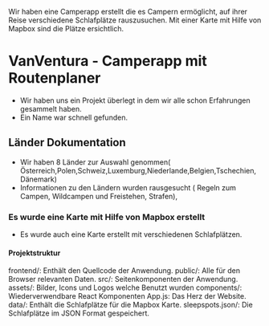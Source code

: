 Wir haben eine Camperapp erstellt die es Campern ermöglicht, auf ihrer Reise verschiedene Schlafplätze rauszusuchen.
Mit einer Karte mit Hilfe von Mapbox sind die Plätze ersichtlich.

# VanVentura - Camperapp mit Routenplaner
- Wir haben uns ein Projekt überlegt in dem wir alle schon Erfahrungen gesammelt haben.
- Ein Name war schnell gefunden.

## Länder Dokumentation
- Wir haben 8 Länder zur Auswahl genommen( Österreich,Polen,Schweiz,Luxemburg,Niederlande,Belgien,Tschechien,  Dänemark) 
- Informationen zu den Ländern wurden rausgesucht
( Regeln zum Campen, Wildcampen und Freistehen, Strafen),

### Es wurde eine Karte mit Hilfe von Mapbox erstellt
- Es wurde auch eine Karte erstellt mit verschiedenen Schlafplätzen.

#### Projektstruktur
frontend/: Enthält den Quellcode der Anwendung.
    public/: Alle für den Browser relevanten Daten.
    src/: Seitenkomponenten der Anwendung.
        assets/: Bilder, Icons und Logos welche Benutzt wurden
        components/: Wiederverwendbare React Komponenten
        App.js: Das Herz der Website.
data/: Enthält die Schlafplätze für die Mapbox Karte.
    sleepspots.json/: Die Schlafplätze im JSON Format gespeichert.